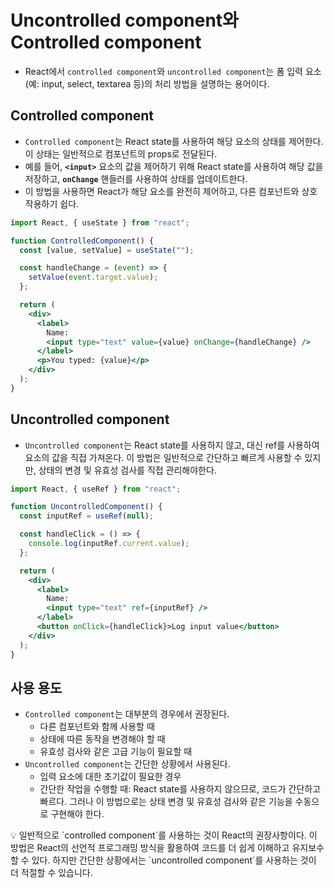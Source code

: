 # Uncontrolled component와 Controlled component

- React에서 `controlled component`와 `uncontrolled component`는 폼 입력 요소(예: input, select, textarea 등)의 처리 방법을 설명하는 용어이다.

## Controlled component

- `Controlled component`는 React state를 사용하여 해당 요소의 상태를 제어한다. 이 상태는 일반적으로 컴포넌트의 props로 전달된다.
- 예를 들어, **`<input>`** 요소의 값을 제어하기 위해 React state를 사용하여 해당 값을 저장하고, **`onChange`** 핸들러를 사용하여 상태를 업데이트한다.
- 이 방법을 사용하면 React가 해당 요소를 완전히 제어하고, 다른 컴포넌트와 상호작용하기 쉽다.

```jsx
import React, { useState } from "react";

function ControlledComponent() {
  const [value, setValue] = useState("");

  const handleChange = (event) => {
    setValue(event.target.value);
  };

  return (
    <div>
      <label>
        Name:
        <input type="text" value={value} onChange={handleChange} />
      </label>
      <p>You typed: {value}</p>
    </div>
  );
}
```

## Uncontrolled component

- `Uncontrolled component`는 React state를 사용하지 않고, 대신 ref를 사용하여 요소의 값을 직접 가져온다. 이 방법은 일반적으로 간단하고 빠르게 사용할 수 있지만, 상태의 변경 및 유효성 검사를 직접 관리해야한다.

```jsx
import React, { useRef } from "react";

function UncontrolledComponent() {
  const inputRef = useRef(null);

  const handleClick = () => {
    console.log(inputRef.current.value);
  };

  return (
    <div>
      <label>
        Name:
        <input type="text" ref={inputRef} />
      </label>
      <button onClick={handleClick}>Log input value</button>
    </div>
  );
}
```

## 사용 용도

- `Controlled component`는 대부분의 경우에서 권장된다.
  - 다른 컴포넌트와 함께 사용할 때
  - 상태에 따른 동작을 변경해야 할 때
  - 유효성 검사와 같은 고급 기능이 필요할 때
- `Uncontrolled component`는 간단한 상황에서 사용된다.
  - 입력 요소에 대한 초기값이 필요한 경우
  - 간단한 작업을 수행할 때: React state를 사용하지 않으므로, 코드가 간단하고 빠르다. 그러나 이 방법으로는 상태 변경 및 유효성 검사와 같은 기능을 수동으로 구현해야 한다.

<aside>
💡 일반적으로 `controlled component`를 사용하는 것이 React의 권장사항이다. 이 방법은 React의 선언적 프로그래밍 방식을 활용하여 코드를 더 쉽게 이해하고 유지보수할 수 있다. 하지만 간단한 상황에서는 `uncontrolled component`를 사용하는 것이 더 적절할 수 있습니다.

</aside>
